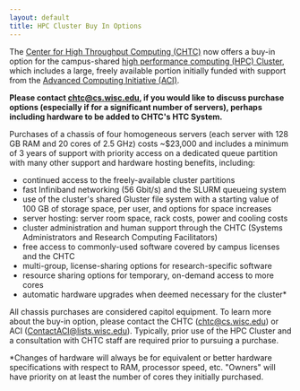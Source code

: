 ```yaml
---
layout: default
title: HPC Cluster Buy In Options 
---
```


The [Center for High Throughput Computing (CHTC)](/) now offers a buy-in
option for the campus-shared [high performance computing (HPC)
Cluster](/HPCuseguide.shtml), which includes a large, freely available
portion initially funded with support from the [Advanced Computing
Initiative (ACI)](http://aci.wisc.edu/).

**Please contact <chtc@cs.wisc.edu>, if you would like to discuss
purchase options (especially if for a significant number of servers),
perhaps including hardware to be added to CHTC\'s HTC System.**

Purchases of a chassis of four homogeneous servers (each server with 128
GB RAM and 20 cores of 2.5 GHz) costs \~\$23,000 and includes a minimum
of 3 years of support with priority access on a dedicated queue
partition with many other support and hardware hosting benefits,
including:

-   continued access to the freely-available cluster partitions
-   fast Infiniband networking (56 Gbit/s) and the SLURM queueing system
-   use of the cluster\'s shared Gluster file system with a starting
    value of 100 GB of storage space, per user, and options for space
    increases
-   server hosting: server room space, rack costs, power and cooling
    costs
-   cluster administration and human support through the CHTC (Systems
    Administrators and Research Computing Facilitators)
-   free access to commonly-used software covered by campus licenses and
    the CHTC
-   multi-group, license-sharing options for research-specific software
-   resource sharing options for temporary, on-demand access to more
    cores
-   automatic hardware upgrades when deemed necessary for the cluster\*

All chassis purchases are considered capitol equipment. To learn more
about the buy-in option, please contact the CHTC (chtc@cs.wisc.edu) or
ACI (ContactACI@lists.wisc.edu). Typically, prior use of the HPC
Cluster and a consultation with CHTC staff are required prior to
pursuing a purchase.

\*Changes of hardware will always be for equivalent or better hardware
specifications with respect to RAM, processor speed, etc. \"Owners\"
will have priority on at least the number of cores they initially
purchased.
